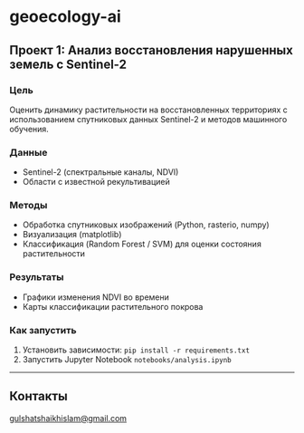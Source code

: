 # geoecology-ai

## Проект 1: Анализ восстановления нарушенных земель с Sentinel-2

### Цель
Оценить динамику растительности на восстановленных территориях с использованием спутниковых данных Sentinel-2 и методов машинного обучения.

### Данные
- Sentinel-2 (спектральные каналы, NDVI)
- Области с известной рекультивацией

### Методы
- Обработка спутниковых изображений (Python, rasterio, numpy)
- Визуализация (matplotlib)
- Классификация (Random Forest / SVM) для оценки состояния растительности

### Результаты
- Графики изменения NDVI во времени
- Карты классификации растительного покрова

### Как запустить
1. Установить зависимости: `pip install -r requirements.txt`
2. Запустить Jupyter Notebook `notebooks/analysis.ipynb`

---

## Контакты
gulshatshaikhislam@gmail.com 
